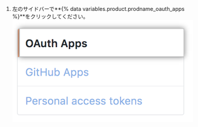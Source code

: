 1. 左のサイドバーで**{% data variables.product.prodname_oauth_apps %}**をクリックしてください。 ![OAuth Appsセクション](/assets/images/help/settings/developer-settings-oauth-apps.png)
